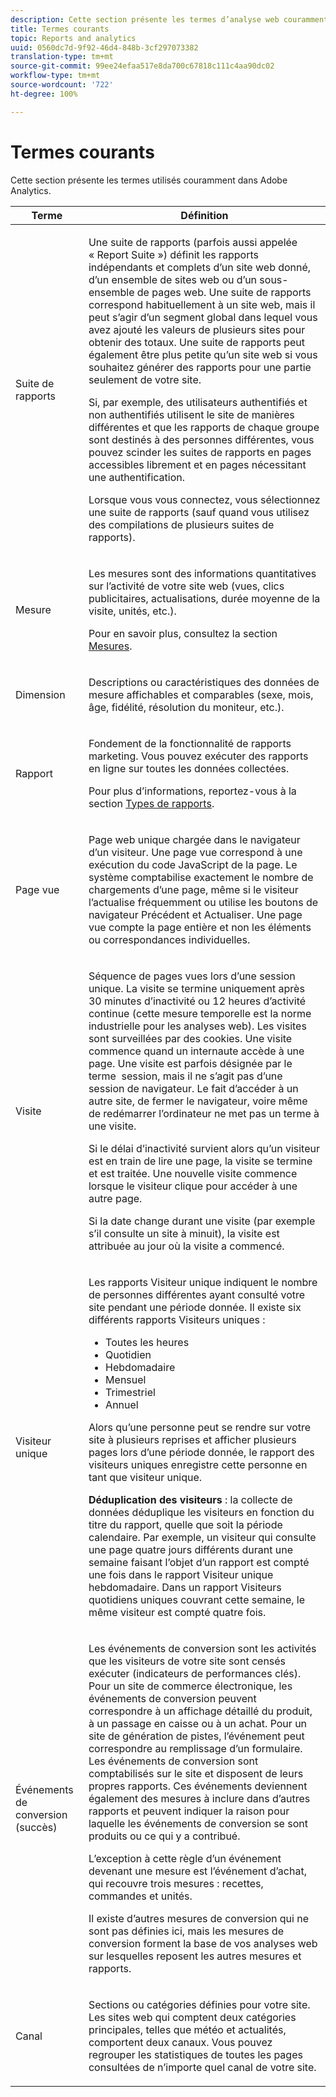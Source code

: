 ```yaml
---
description: Cette section présente les termes d’analyse web couramment utilisés dans les rapports marketing.
title: Termes courants
topic: Reports and analytics
uuid: 0560dc7d-9f92-46d4-848b-3cf297073382
translation-type: tm+mt
source-git-commit: 99ee24efaa517e8da700c67818c111c4aa90dc02
workflow-type: tm+mt
source-wordcount: '722'
ht-degree: 100%

---
```



# Termes courants

Cette section présente les termes utilisés couramment dans Adobe Analytics.

<table id="table_58F5D292485F45F9902B372E4E1E3103"> 
 <thead> 
  <tr> 
   <th colname="col1" class="entry"> Terme </th> 
   <th colname="col2" class="entry"> Définition </th> 
  </tr> 
 </thead>
 <tbody> 
  <tr> 
   <td colname="col1"> <p> Suite de rapports </p> </td> 
   <td colname="col2"> <p>Une suite de rapports (parfois aussi appelée « Report Suite ») définit les rapports indépendants et complets d’un site web donné, d’un ensemble de sites web ou d’un sous-ensemble de pages web. Une suite de rapports correspond habituellement à un site web, mais il peut s’agir d’un segment global dans lequel vous avez ajouté les valeurs de plusieurs sites pour obtenir des totaux. Une suite de rapports peut également être plus petite qu’un site web si vous souhaitez générer des rapports pour une partie seulement de votre site. </p> <p>Si, par exemple, des utilisateurs authentifiés et non authentifiés utilisent le site de manières différentes et que les rapports de chaque groupe sont destinés à des personnes différentes, vous pouvez scinder les suites de rapports en pages accessibles librement et en pages nécessitant une authentification. </p> <p>Lorsque vous vous connectez, vous sélectionnez une suite de rapports (sauf quand vous utilisez des compilations de plusieurs suites de rapports). </p> </td> 
  </tr> 
  <tr> 
   <td> <p>Mesure </p> </td> 
   <td> <p>Les mesures sont des informations quantitatives sur l’activité de votre site web (vues, clics publicitaires, actualisations, durée moyenne de la visite, unités, etc.). </p> <p>Pour en savoir plus, consultez la section <a href="/help/analyze/reports-analytics/metrics.md">Mesures</a>. </p> </td> 
  </tr> 
  <tr> 
   <td> <p> Dimension </p> </td> 
   <td> <p>Descriptions ou caractéristiques des données de mesure affichables et comparables (sexe, mois, âge, fidélité, résolution du moniteur, etc.). </p> </td> 
  </tr> 
  <tr> 
   <td> <p> Rapport </p> </td> 
   <td> <p>Fondement de la fonctionnalité de rapports marketing. Vous pouvez exécuter des rapports en ligne sur toutes les données collectées. </p> <p>Pour plus d’informations, reportez-vous à la section <a href="/help/analyze/reports-analytics/reports.md"> Types de rapports</a>. </p> </td> 
  </tr> 
  <tr> 
   <td> <p> Page vue </p> </td> 
   <td> <p>Page web unique chargée dans le navigateur d’un visiteur. Une page vue correspond à une exécution du code JavaScript de la page. Le système comptabilise exactement le nombre de chargements d’une page, même si le visiteur l’actualise fréquemment ou utilise les boutons de navigateur <span class="uicontrol">Précédent</span> et <span class="uicontrol">Actualiser</span>. Une page vue compte la page entière et non les éléments ou correspondances individuelles. </p> </td> 
  </tr> 
  <tr> 
   <td> <p>Visite </p> </td> 
   <td> <p>Séquence de pages vues lors d’une session unique. La visite se termine uniquement après 30 minutes d’inactivité ou 12 heures d’activité continue (cette mesure temporelle est la norme industrielle pour les analyses web). Les visites sont surveillées par des cookies. Une visite commence quand un internaute accède à une page. Une visite est parfois désignée par le terme <span class="term"> session</span>, mais il ne s’agit pas d’une session de navigateur. Le fait d’accéder à un autre site, de fermer le navigateur, voire même de redémarrer l’ordinateur ne met pas un terme à une visite. </p> <p> Si le délai d’inactivité survient alors qu’un visiteur est en train de lire une page, la visite se termine et est traitée. Une nouvelle visite commence lorsque le visiteur clique pour accéder à une autre page. </p> <p>Si la date change durant une visite (par exemple s’il consulte un site à minuit), la visite est attribuée au jour où la visite a commencé. </p> </td> 
  </tr> 
  <tr> 
   <td> <p> Visiteur unique </p> </td> 
   <td> <p>Les rapports Visiteur unique indiquent le nombre de personnes différentes ayant consulté votre site pendant une période donnée. Il existe six différents rapports Visiteurs uniques : </p> 
    <ul id="ul_863B8DE8B9E74DE4A93C2C2931EEFB6D"> 
     <li id="li_21C835B71EF64B4DA821B674416C8B85">Toutes les heures </li> 
     <li id="li_36A498AE7D7A455C8DEB3AA0F025B597">Quotidien </li> 
     <li id="li_30F26F8DAC664E1FA823B7BDDB7B0F8B">Hebdomadaire </li> 
     <li id="li_09263F6B1E114A8DB477793B560A0417">Mensuel </li> 
     <li id="li_A0B2CA3D44564045B02B55AF6E392F76">Trimestriel </li> 
     <li id="li_296BC5B02921460690F35128B1192800">Annuel </li> 
    </ul> <p>Alors qu’une personne peut se rendre sur votre site à plusieurs reprises et afficher plusieurs pages lors d’une période donnée, le rapport des visiteurs uniques enregistre cette personne en tant que visiteur unique. </p> <p> <b>Déduplication des visiteurs</b> : la collecte de données déduplique les visiteurs en fonction du titre du rapport, quelle que soit la période calendaire. Par exemple, un visiteur qui consulte une page quatre jours différents durant une semaine faisant l’objet d’un rapport est compté une fois dans le <span class="wintitle">rapport Visiteur unique hebdomadaire</span>. Dans un <span class="wintitle">rapport Visiteurs quotidiens uniques</span> couvrant cette semaine, le même visiteur est compté quatre fois. </p> </td> 
  </tr> 
  <tr> 
   <td> <p>Événements de conversion (succès) </p> </td> 
   <td> <p>Les événements de conversion sont les activités que les visiteurs de votre site sont censés exécuter (indicateurs de performances clés). Pour un site de commerce électronique, les événements de conversion peuvent correspondre à un affichage détaillé du produit, à un passage en caisse ou à un achat. Pour un site de génération de pistes, l’événement peut correspondre au remplissage d’un formulaire. Les événements de conversion sont comptabilisés sur le site et disposent de leurs propres rapports. Ces événements deviennent également des mesures à inclure dans d’autres rapports et peuvent indiquer la raison pour laquelle les événements de conversion se sont produits ou ce qui y a contribué. </p> <p>L’exception à cette règle d’un événement devenant une mesure est l’événement d’achat, qui recouvre trois mesures : recettes, commandes et unités. </p> <p>Il existe d’autres mesures de conversion qui ne sont pas définies ici, mais les mesures de conversion forment la base de vos analyses web sur lesquelles reposent les autres mesures et rapports. </p> </td> 
  </tr> 
  <tr> 
   <td> <p>Canal </p> </td> 
   <td> <p> Sections ou catégories définies pour votre site. Les sites web qui comptent deux catégories principales, telles que <span class="term">météo</span> et <span class="term">actualités</span>, comportent deux canaux. Vous pouvez regrouper les statistiques de toutes les pages consultées de n’importe quel canal de votre site. </p> </td> 
  </tr> 
 </tbody> 
</table>

